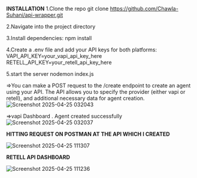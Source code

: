 **INSTALLATION**
1.Clone the repo
git clone https://github.com/Chawla-Suhani/api-wrapper.git

2.Navigate into the project directory

3.Install dependencies:
npm install

4.Create a .env file and add your API keys for both platforms:
VAPI_API_KEY=your_vapi_api_key_here
RETELL_API_KEY=your_retell_api_key_here

5.start the server
nodemon index.js

=>You can make a POST request to the /create endpoint to create an agent using your API. The API allows you to specify the provider (either vapi or retell), and additional necessary data for agent creation.
![Screenshot 2025-04-25 032043](https://github.com/user-attachments/assets/6a18c796-c783-4635-82b7-8052a3c0546f)

=>vapi Dashboard . Agent created successfully
![Screenshot 2025-04-25 032037](https://github.com/user-attachments/assets/6fabfe35-8276-4a64-b4fd-6cd8636049ef)

**HITTING REQUEST ON POSTMAN AT THE API WHICH I CREATED**

![Screenshot 2025-04-25 111307](https://github.com/user-attachments/assets/c2114c39-5bf9-43b5-853d-302c09c2bf24)

**RETELL API DASHBOARD**

![Screenshot 2025-04-25 111236](https://github.com/user-attachments/assets/d7f5db10-cbad-474a-b57e-90be1f4f6665)
